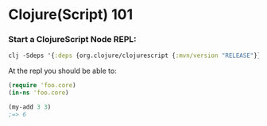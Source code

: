 # Clojure(Script) 101

### Start a ClojureScript Node REPL:

``` clojure
clj -Sdeps '{:deps {org.clojure/clojurescript {:mvn/version "RELEASE"}}}' -M -m cljs.repl.node
```

At the repl you should be able to:

``` clojure
(require 'foo.core)
(in-ns 'foo.core)
```

``` clojure
(my-add 3 3)
;=> 6
```
